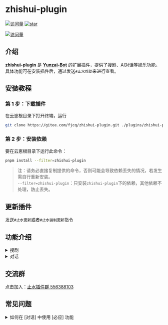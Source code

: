 # zhishui-plugin  

[![访问量](https://visitor-badge.glitch.me/badge?page_id=fjcq.zhishui-plugin&right_color=red&left_text=访%20问%20量)](https://gitee.com/fjcq/zhishui-plugin)
<a href='https://gitee.com/fjcq/zhishui-plugin/stargazers'><img src='https://gitee.com/fjcq/zhishui-plugin/badge/star.svg?theme=dark' alt='star'></img></a>

[![访问量](https://profile-counter.glitch.me/fjcq-zhishui-plugin/count.svg)](https://gitee.com/fjcq/zhishui-plugin)

## 介绍  

**zhishui-plugin** 是 **[Yunzai-Bot](https://gitee.com/yoimiya-kokomi/Miao-Yunzai)** 的扩展插件，提供了搜剧、AI对话等娱乐功能。
具体功能可在安装插件后，通过发送`#止水帮助`来进行查看。

## 安装教程  

### 第 1 步：下载插件

在云崽根目录下打开终端，运行

```bash
git clone https://gitee.com/fjcq/zhishui-plugin.git ./plugins/zhishui-plugin  
```

### 第 2 步：安装依赖

要在云崽根目录下运行此命令：

```bash
pnpm install --filter=zhishui-plugin
```

> 注：请务必直接复制提供的命令，否则可能会导致依赖丢失的情况，若发生需自行重新安装。<br>
> `--filter=zhishui-plugin`：只安装`zhishui-plugin`下的依赖，其他依赖不处理，防止丢失。

## 更新插件  

发送`#止水更新`或者`#止水强制更新`指令

## 功能介绍  

<details>  
  <summary>搜剧</summary>  

- `#搜剧+剧名`  
  根据剧名进行搜索  

- `#取消搜剧`  
  取消当前的[#搜剧]  

- `#下一页`  
  `#搜剧`结果过多时，将会分页显示，使用此命令查看下一页  

- `#选剧+数字`  
  `#搜剧`之后，选择要看的影视剧  
  比如：`#选剧1`
  
- `#选剧+数字`  
  `#看剧`之后，选择要观看的资源  
  比如：`#看剧1` `#看剧上一集` `#看剧下一集`
  
- `#线路+数字`  
  `#选剧`之后，可以根据需要切换到不同的播放线路  

- `#设置搜剧接口`+数字  
  切换搜索接口  

- `#查看搜剧接口`  
  查看可用的搜剧接口  

- `#增加搜剧接口`接口地址|站点名称
  增加自定义搜索接口，例如：`#增加搜剧接口http://127.0.0.1/api.php/provide/vod/|我的网站`  

- `#删除搜剧接口`+编号  
  删除指定的搜剧接口，例如：#删除搜剧接口1  

- `#我的搜剧`  
  查看用户的搜剧记录、播放记录

- `#添加搜剧接口`
  未完成，敬请期待  

</details>

<details>
  <summary>对话</summary>  
  使用Bing或者chatGPT进行AI对话  

- `止水对话重置聊天`  
  结束当前的聊天话题。 （仅限主人可用）

- `#止水对话修改昵称`+昵称
  修改对话触发昵称。 例如：`#止水对话修改昵称小七`，成功之后可以用`小七你好`，将会收到回复

- `#止水对话语音(开启|关闭)`
  开启后会以语音的形式回复对话内容。（仅限主人可用）  
  
- `#止水对话设置发音人`+发音人数字编号
  修改对话触发昵称。 例如：`#止水对话设置发音人44`，可以切换不同的发音人  

- `#止水对话查看发音人`
  查看可用的发音人列表。（仅限主人可用）

- `#止水对话必应开关`  
  切换[开启/关闭]必应对话，如果要启用必应，同时还需要设置好必应参数。（仅限主人可用）
  
- 设置必应参数
  *必应参数需自行提供，否则无法使用必应对话。*  
  请在浏览器中打开必应对话，按F12打开`开发人员工具`，复制页面`Cookie`后发送给BOT，Cookie中至少需要包含`_U`字段  

- `#止水对话查看必应参数`  
  可查看当前的必应参数（仅限主人可用）  

- `#止水对话设置对话身份`+身份描述文本  
  例如：`#设置对话身份从现在开始你是一只喵娘`
  *对话身份仅对必应生效*
  
- `#止水对话查看对话身份` 查看当前的对话身份设置  
  *对话身份仅对必应生效*

- `#止水对话设置对话场景`+场景描述文本
  场景设定较为复杂，可以修改主人相关设定，但尽量不要修改里面有关的消息格式的设定，可能会导致无法识别不同的用户身份
  *对话场景仅对必应生效*
  
- `#止水对话查看对话场景` 查看当前的对话场景设置
  *对话场景仅对必应生效*

- `#查看好感度` 查看指定用户的好感度
  群员使用`#查看好感度`可查看自己的好感度，主人可以@群员，查看他人好感度。  
  *必应对话场景命令*  

- `#设置好感度<好感度>` 设置指定用户的好感度
  例如 @群员`#设置好感度50` （仅限主人可用）
  *必应对话场景命令*  

- `#查看必应模型` 查看当前必应对话所使用的模型
  （仅限主人可用）
  *必应对话场景命令*  

- `#设置必应模型<默认|创意|精确|快速>` 设置必应对话所使用的模型
  例如 `#设置必应模型创意` （仅限主人可用）  
  *必应对话场景命令*

- `#止水对话<设置|开启|关闭>代理` 设置必应对话所使用的代理
  由于必应会根据使用者地区限制访问，`关闭代理`后，插件会访问 @地球生物 提供的服务器。`开启代理`后，使用的是你设置好的代理。（仅限主人可用）  
  例如 `#止水对话设置代理`<http://127.0.0.1:7890>  `#止水对话开启代理`  `#止水对话关闭代理`
  *必应对话场景命令*  

</details>  

## 交流群  

点击加入：[止水插件群 556388103](http://qm.qq.com/cgi-bin/qm/qr?_wv=1027&k=nHBGClQFxzzlokib8TRqbdVoam6kPN3z&authKey=kxnCLF%2Boj%2FCHRulcjeIWJdX5aedRVP4sAQxwKZKe5wE36ox%2FYwsHWte2cvrAQRnf&noverify=0&group_code=556388103)  

## 常见问题  

<details>
  <summary>如何在 [对话] 中使用 [必应] 功能</summary>  

- **目前必应无法在国内访问，要使用必应功能，请勿使用国内IP。**

- 首先，需要一个已经激活了聊天功能的 新必应(`NewBing`)帐号
  如何获取必应帐号，网上很多攻略，这里就不多介绍了。

- 打开 [新必应](https://www.bing.com/search?form=MY02AE&OCID=MY02AE&pl=launch&q=Bing+AI&showconv=1) 网站  

- 获取必应参数(Cookie)  
  在浏览器中按下 `F12`键，打开 `开发人员工具`  
  点击 `开发人员工具` 上方的`网络`选项卡  
  在下面的 `名称` 栏里，找到 `lsp.aspx` 文件  
  复制 `lsp.aspx` 文件的 `Cookie` 值  

- 将刚刚复制的 `Cookie` 发送给BOT  
  这个 `Cookie` 至少要包含 `KievRPSSecAuth` 和 `_U` 字段  

</details>
